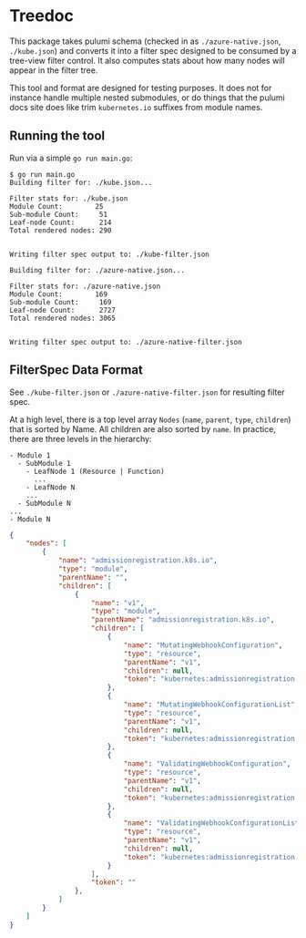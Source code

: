# Treedoc

This package takes pulumi schema (checked in as `./azure-native.json`, `./kube.json`) and converts it into a filter spec designed to be consumed by a tree-view filter control. It also computes stats about how many nodes will appear in the filter tree. 

This tool and format are designed for testing purposes. It does not for instance handle multiple nested submodules, or do things that the pulumi docs site does like trim `kubernetes.io` suffixes from module names.

## Running the tool

Run via a simple `go run main.go`:

```console
$ go run main.go
Building filter for: ./kube.json...

Filter stats for: ./kube.json
Module Count:        25
Sub-module Count:     51
Leaf-node Count:      214
Total rendered nodes: 290


Writing filter spec output to: ./kube-filter.json

Building filter for: ./azure-native.json...

Filter stats for: ./azure-native.json
Module Count:        169
Sub-module Count:     169
Leaf-node Count:      2727
Total rendered nodes: 3065


Writing filter spec output to: ./azure-native-filter.json
```

## FilterSpec Data Format

See `./kube-filter.json` or `./azure-native-filter.json` for resulting filter spec.

At a high level, there is a top level array `Nodes` (`name`, `parent`, `type`, `children`) that is sorted by Name. All children are also sorted by `name`. In practice, there are three levels in the hierarchy:

```
- Module 1
  - SubModule 1
    - LeafNode 1 (Resource | Function)
      ...
    - LeafNode N
    ...
  - SubModule N
...
- Module N
```

```json
{
    "nodes": [
        {
            "name": "admissionregistration.k8s.io",
            "type": "module",
            "parentName": "",
            "children": [
                {
                    "name": "v1",
                    "type": "module",
                    "parentName": "admissionregistration.k8s.io",
                    "children": [
                        {
                            "name": "MutatingWebhookConfiguration",
                            "type": "resource",
                            "parentName": "v1",
                            "children": null,
                            "token": "kubernetes:admissionregistration.k8s.io/v1:MutatingWebhookConfiguration"
                        },
                        {
                            "name": "MutatingWebhookConfigurationList",
                            "type": "resource",
                            "parentName": "v1",
                            "children": null,
                            "token": "kubernetes:admissionregistration.k8s.io/v1:MutatingWebhookConfigurationList"
                        },
                        {
                            "name": "ValidatingWebhookConfiguration",
                            "type": "resource",
                            "parentName": "v1",
                            "children": null,
                            "token": "kubernetes:admissionregistration.k8s.io/v1:ValidatingWebhookConfiguration"
                        },
                        {
                            "name": "ValidatingWebhookConfigurationList",
                            "type": "resource",
                            "parentName": "v1",
                            "children": null,
                            "token": "kubernetes:admissionregistration.k8s.io/v1:ValidatingWebhookConfigurationList"
                        }
                    ],
                    "token": ""
                },
            ]
        }
    ]
}
```
